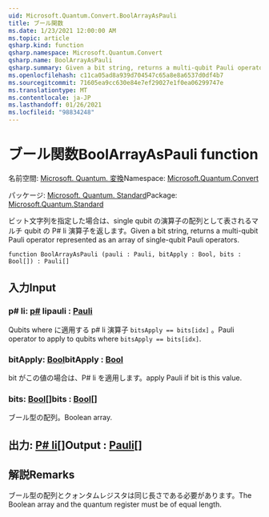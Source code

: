```yaml
---
uid: Microsoft.Quantum.Convert.BoolArrayAsPauli
title: ブール関数
ms.date: 1/23/2021 12:00:00 AM
ms.topic: article
qsharp.kind: function
qsharp.namespace: Microsoft.Quantum.Convert
qsharp.name: BoolArrayAsPauli
qsharp.summary: Given a bit string, returns a multi-qubit Pauli operator represented as an array of single-qubit Pauli operators.
ms.openlocfilehash: c11ca05ad8a939d704547c65a8e8a6537d0df4b7
ms.sourcegitcommit: 71605ea9cc630e84e7ef29027e1f0ea06299747e
ms.translationtype: MT
ms.contentlocale: ja-JP
ms.lasthandoff: 01/26/2021
ms.locfileid: "98834248"
---
```

# <a name="boolarrayaspauli-function"></a><span data-ttu-id="4f15c-102">ブール関数</span><span class="sxs-lookup"><span data-stu-id="4f15c-102">BoolArrayAsPauli function</span></span>

<span data-ttu-id="4f15c-103">名前空間: [Microsoft. Quantum. 変換](xref:Microsoft.Quantum.Convert)</span><span class="sxs-lookup"><span data-stu-id="4f15c-103">Namespace: [Microsoft.Quantum.Convert](xref:Microsoft.Quantum.Convert)</span></span>

<span data-ttu-id="4f15c-104">パッケージ: [Microsoft. Quantum. Standard](https://nuget.org/packages/Microsoft.Quantum.Standard)</span><span class="sxs-lookup"><span data-stu-id="4f15c-104">Package: [Microsoft.Quantum.Standard](https://nuget.org/packages/Microsoft.Quantum.Standard)</span></span>


<span data-ttu-id="4f15c-105">ビット文字列を指定した場合は、single qubit の演算子の配列として表されるマルチ qubit の P# li 演算子を返します。</span><span class="sxs-lookup"><span data-stu-id="4f15c-105">Given a bit string, returns a multi-qubit Pauli operator represented as an array of single-qubit Pauli operators.</span></span>

```qsharp
function BoolArrayAsPauli (pauli : Pauli, bitApply : Bool, bits : Bool[]) : Pauli[]
```


## <a name="input"></a><span data-ttu-id="4f15c-106">入力</span><span class="sxs-lookup"><span data-stu-id="4f15c-106">Input</span></span>

### <a name="pauli--pauli"></a><span data-ttu-id="4f15c-107">p# li: [p#](xref:microsoft.quantum.lang-ref.pauli) li</span><span class="sxs-lookup"><span data-stu-id="4f15c-107">pauli : [Pauli](xref:microsoft.quantum.lang-ref.pauli)</span></span>

<span data-ttu-id="4f15c-108">Qubits where に適用する p# li 演算子 `bitsApply == bits[idx]` 。</span><span class="sxs-lookup"><span data-stu-id="4f15c-108">Pauli operator to apply to qubits where `bitsApply == bits[idx]`.</span></span>


### <a name="bitapply--bool"></a><span data-ttu-id="4f15c-109">bitApply: [Bool](xref:microsoft.quantum.lang-ref.bool)</span><span class="sxs-lookup"><span data-stu-id="4f15c-109">bitApply : [Bool](xref:microsoft.quantum.lang-ref.bool)</span></span>

<span data-ttu-id="4f15c-110">bit がこの値の場合は、P# li を適用します。</span><span class="sxs-lookup"><span data-stu-id="4f15c-110">apply Pauli if bit is this value.</span></span>


### <a name="bits--bool"></a><span data-ttu-id="4f15c-111">bits: [Bool](xref:microsoft.quantum.lang-ref.bool)[]</span><span class="sxs-lookup"><span data-stu-id="4f15c-111">bits : [Bool](xref:microsoft.quantum.lang-ref.bool)[]</span></span>

<span data-ttu-id="4f15c-112">ブール型の配列。</span><span class="sxs-lookup"><span data-stu-id="4f15c-112">Boolean array.</span></span>



## <a name="output--pauli"></a><span data-ttu-id="4f15c-113">出力: [P# li](xref:microsoft.quantum.lang-ref.pauli)[]</span><span class="sxs-lookup"><span data-stu-id="4f15c-113">Output : [Pauli](xref:microsoft.quantum.lang-ref.pauli)[]</span></span>



## <a name="remarks"></a><span data-ttu-id="4f15c-114">解説</span><span class="sxs-lookup"><span data-stu-id="4f15c-114">Remarks</span></span>

<span data-ttu-id="4f15c-115">ブール型の配列とクォンタムレジスタは同じ長さである必要があります。</span><span class="sxs-lookup"><span data-stu-id="4f15c-115">The Boolean array and the quantum register must be of equal length.</span></span>